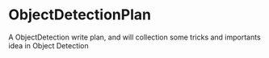 # ObjectDetectionPlan
A ObjectDetection write plan, and will collection some tricks and importants idea in Object Detection  
